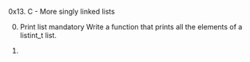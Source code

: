 0x13. C - More singly linked lists

0. Print list
mandatory
Write a function that prints all the elements of a listint_t list.

1.

